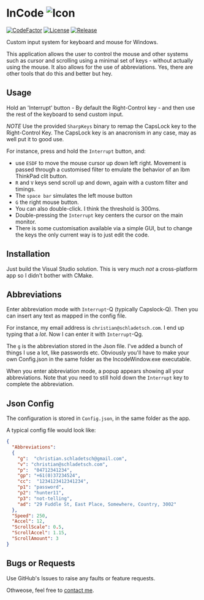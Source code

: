 # InCode ![Icon](Doc/Logo.png "Incode Logo")
[![CodeFactor](https://www.codefactor.io/repository/github/cschladetsch/incode/badge)](https://www.codefactor.io/repository/github/cschladetsch/incode) [![License](https://img.shields.io/github/license/cschladetsch/incode.svg?label=License&maxAge=86400)](./LICENSE) [![Release](https://img.shields.io/github/release/cschladetsch/incode.svg?label=Release&maxAge=60)](https://github.com/cschladetsch/incode/releases/latest)

Custom input system for keyboard and mouse for Windows.

This application allows the user to control the mouse and other systems such as cursor and scrolling using a minimal set of keys - without actually using the mouse. It also allows for the use of abbreviations. Yes, there are other tools that do this and better but hey.

## Usage
Hold an 'Interrupt' button - By default the Right-Control key - and then use the rest of the keyboard to send custom input.

*NOTE* Use the provided `SharpKeys` binary to remap the CapsLock key to the Right-Control Key. The CapsLock key is an anacronism in any case, may as well put it to good use.

For instance, press and hold the `Interrupt` button, and:
* use `ESDF` to move the mouse cursor up down left right. Movement is passed through a customised filter to emulate the behavior of an Ibm ThinkPad clit button.  
* `R` and `V` keys send scroll up and down, again with a custom filter and timings. 
* The `space bar` simulates the left mouse button
* `G` the right mouse button.
* You can also double-click. I think the threshold is 300ms.
* Double-pressing the `Interrupt` key centers the cursor on the main monitor.
* There is some customisation available via a simple GUI, but to change the keys the only current way is to just edit the code.


## Installation
Just build the Visual Studio solution. This is very much *not* a cross-platform app so I didn't bother with CMake.

## Abbreviations
Enter abbreviation mode with `Interrupt`-Q (typically Capslock-Q). Then you can insert any text as mapped in the config file.

For instance, my email address is `christian@schladetsch.com`. I end up typing that a *lot*. Now I can enter it with `Interrupt`-Qg.

The `g` is the abbreviation stored in the Json file. I've added a bunch of things I use a lot, like passwords etc. Obviously you'll have to make your own Config.json in the same folder as the IncodeWindow.exe executable.

When you enter abbreviation mode, a popup appears showing all your abbreviations. Note that you need to still hold down the `Interrupt` key to complete the abbreviation.

## Json Config
The configuration is stored in `Config.json`, in the same folder as the app.

A typical config file would look like:

```json
{
  "Abbreviations":
  {
    "g":  "christian.schladetsch@gmail.com",
    "v": "christian@schladetsch.com",
    "p":  "04712341234",
    "gp": "+61(0)37234524",
    "cc":  "1234123412341234",
    "p1": "password",
    "p2": "hunter11",
    "p3": "not-telling",
    "ad": "29 Fuddle St, East Place, Somewhere, Country, 3002"
  },
  "Speed": 250,
  "Accel": 12,
  "ScrollScale": 0.5,
  "ScrollAccel": 1.15,
  "ScrollAmount": 3
}

```

## Bugs or Requests
Use GitHub's Issues to raise any faults or feature requests.

Othweose, feel free to [contact me](mailto:christian@schladetsch.com).
